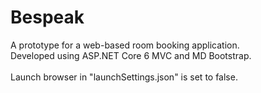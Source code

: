 # Bespeak

A prototype for a web-based room booking application. <br>
Developed using ASP.NET Core 6 MVC and MD Bootstrap. <br> <br>
Launch browser in "launchSettings.json" is set to false.